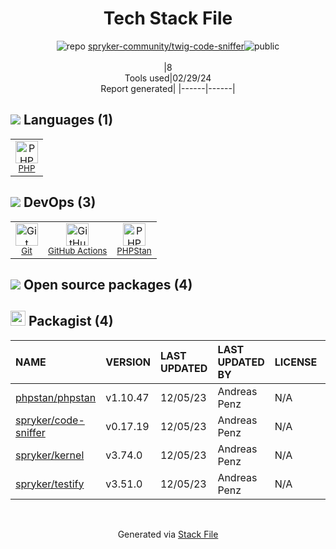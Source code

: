 <!--
&lt;--- Readme.md Snippet without images Start ---&gt;
## Tech Stack
spryker-community/twig-code-sniffer is built on the following main stack:

- [PHP](http://www.php.net/) – Languages
- [GitHub Actions](https://github.com/features/actions) – Continuous Integration
- [PHPStan](https://github.com/phpstan/phpstan) – Code Review

Full tech stack [here](/techstack.md)

&lt;--- Readme.md Snippet without images End ---&gt;

&lt;--- Readme.md Snippet with images Start ---&gt;
## Tech Stack
spryker-community/twig-code-sniffer is built on the following main stack:

- <img width='25' height='25' src='https://img.stackshare.io/service/991/hwUcGZ41_400x400.jpg' alt='PHP'/> [PHP](http://www.php.net/) – Languages
- <img width='25' height='25' src='https://img.stackshare.io/service/11563/actions.png' alt='GitHub Actions'/> [GitHub Actions](https://github.com/features/actions) – Continuous Integration
- <img width='25' height='25' src='https://img.stackshare.io/service/8333/phpst.png' alt='PHPStan'/> [PHPStan](https://github.com/phpstan/phpstan) – Code Review

Full tech stack [here](/techstack.md)

&lt;--- Readme.md Snippet with images End ---&gt;
-->
<div align="center">

# Tech Stack File
![](https://img.stackshare.io/repo.svg "repo") [spryker-community/twig-code-sniffer](https://github.com/spryker-community/twig-code-sniffer)![](https://img.stackshare.io/public_badge.svg "public")
<br/><br/>
|8<br/>Tools used|02/29/24 <br/>Report generated|
|------|------|
</div>

## <img src='https://img.stackshare.io/languages.svg'/> Languages (1)
<table><tr>
  <td align='center'>
  <img width='36' height='36' src='https://img.stackshare.io/service/991/hwUcGZ41_400x400.jpg' alt='PHP'>
  <br>
  <sub><a href="http://www.php.net/">PHP</a></sub>
  <br>
  <sub></sub>
</td>

</tr>
</table>

## <img src='https://img.stackshare.io/devops.svg'/> DevOps (3)
<table><tr>
  <td align='center'>
  <img width='36' height='36' src='https://img.stackshare.io/service/1046/git.png' alt='Git'>
  <br>
  <sub><a href="http://git-scm.com/">Git</a></sub>
  <br>
  <sub></sub>
</td>

<td align='center'>
  <img width='36' height='36' src='https://img.stackshare.io/service/11563/actions.png' alt='GitHub Actions'>
  <br>
  <sub><a href="https://github.com/features/actions">GitHub Actions</a></sub>
  <br>
  <sub></sub>
</td>

<td align='center'>
  <img width='36' height='36' src='https://img.stackshare.io/service/8333/phpst.png' alt='PHPStan'>
  <br>
  <sub><a href="https://github.com/phpstan/phpstan">PHPStan</a></sub>
  <br>
  <sub></sub>
</td>

</tr>
</table>


## <img src='https://img.stackshare.io/group.svg' /> Open source packages (4)</h2>

## <img width='24' height='24' src='https://img.stackshare.io/package_manager/1778/default_90cb8b66e85ae5b95928b10bb076ab6a27c7e151.png'/> Packagist (4)

|NAME|VERSION|LAST UPDATED|LAST UPDATED BY|LICENSE|VULNERABILITIES|
|:------|:------|:------|:------|:------|:------|
|[phpstan/phpstan](https://packagist.org/phpstan/phpstan)|v1.10.47|12/05/23|Andreas Penz |N/A|N/A|
|[spryker/code-sniffer](https://packagist.org/spryker/code-sniffer)|v0.17.19|12/05/23|Andreas Penz |N/A|N/A|
|[spryker/kernel](https://packagist.org/spryker/kernel)|v3.74.0|12/05/23|Andreas Penz |N/A|N/A|
|[spryker/testify](https://packagist.org/spryker/testify)|v3.51.0|12/05/23|Andreas Penz |N/A|N/A|

<br/>
<div align='center'>

Generated via [Stack File](https://github.com/marketplace/stack-file)
